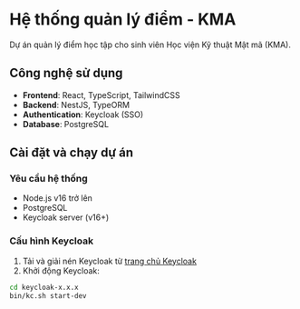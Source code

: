 # Hệ thống quản lý điểm - KMA

Dự án quản lý điểm học tập cho sinh viên Học viện Kỹ thuật Mật mã (KMA).

## Công nghệ sử dụng

- **Frontend**: React, TypeScript, TailwindCSS
- **Backend**: NestJS, TypeORM
- **Authentication**: Keycloak (SSO)
- **Database**: PostgreSQL

## Cài đặt và chạy dự án

### Yêu cầu hệ thống

- Node.js v16 trở lên
- PostgreSQL
- Keycloak server (v16+)

### Cấu hình Keycloak

1. Tải và giải nén Keycloak từ [trang chủ Keycloak](https://www.keycloak.org/downloads)
2. Khởi động Keycloak:

```bash
cd keycloak-x.x.x
bin/kc.sh start-dev